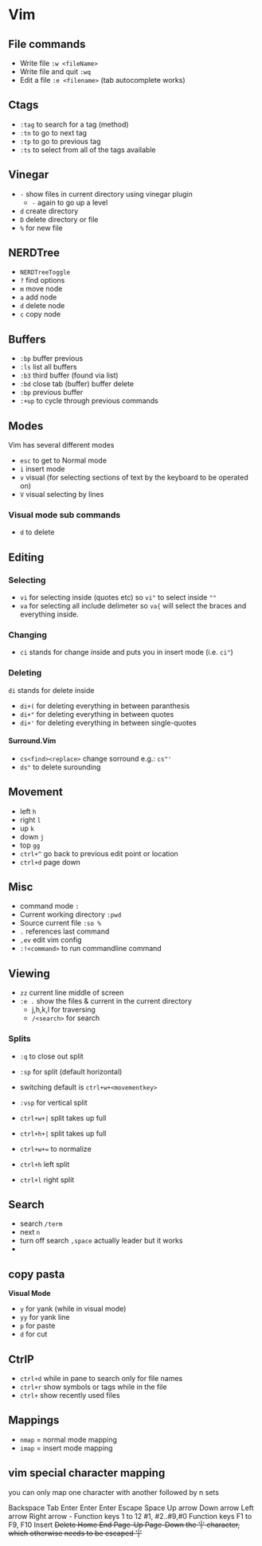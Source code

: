 # Vim

## File commands 

* Write file `:w <fileName>`
* Write file and quit `:wq`
* Edit a file `:e <filename>` (tab autocomplete works)

## Ctags

* `:tag` to search for a tag (method)
* `:tn` to go to next tag
* `:tp` to go to previous tag
* `:ts` to select from all of the tags available

## Vinegar

* `-` show files in current directory using vinegar plugin 
	* `-` again to go up a level
* `d` create directory
* `D` delete directory or file
* `%` for new file

## NERDTree

* `NERDTreeToggle`
* `?` find options
* `m` move node
* `a` add node
* `d` delete node
* `c` copy node


## Buffers
* `:bp` buffer previous
* `:ls` list all buffers
* `:b3` third buffer (found via list)
* `:bd` close tab (buffer)  buffer delete
* `:bp` previous buffer
* `:+up` to cycle through previous commands


## Modes 

Vim has several different modes

* `esc` to get to Normal mode
* `i` insert mode
* `v` visual (for selecting sections of text by the keyboard to be operated on)
* `V` visual selecting by lines

### Visual mode sub commands

* `d` to delete

## Editing 

### Selecting 

* `vi` for selecting inside (quotes etc) so `vi"` to select inside `""`
* `va` for selecting all include delimeter so `va{` will select the braces and everything inside.


### Changing

* `ci` stands for change inside and puts you in insert mode (i.e. `ci"`)


### Deleting

`di` stands for delete inside

* `di+(` for deleting everything in between paranthesis
* `di+"` for deleting everything in between quotes
* `di+'` for deleting everything in between single-quotes

#### Surround.Vim

* `cs<find><replace>` change sorround e.g.: `cs"'` 
* `ds"` to delete surounding


## Movement

* left `h`
* right `l`
* up `k`
* down `j`
* top `gg`
* `ctrl+^` go back to previous edit point or location
* `ctrl+d` page down

## Misc

* command mode `:`
* Current working directory `:pwd`
* Source current file `:so %`
* `.` references last command
* `,ev` edit vim config
* `:!<command>` to run commandline command


## Viewing

* `zz` current line middle of screen
* `:e .` show the files & current in the current directory
	* j,h,k,l for traversing
	* `/<search>` for search

### Splits

* `:q` to close out split
* `:sp` for split (default horizontal)
* switching default is `ctrl+w+<movementkey>`
* `:vsp` for vertical split
* `ctrl+w+|` split takes up full
* `ctrl+h+|` split takes up full
* `ctrl+w+=` to normalize

* `ctrl+h`  left split
* `ctrl+l`  right split



## Search 
* search `/term`
* next `n`
* turn off search `,space` actually leader but it works
* 

## copy pasta
 **Visual Mode**

* `y` for yank (while in visual mode)
* `yy` for yank line
* `p` for paste
* `d` for cut


## CtrlP

* `ctrl+d` while in pane to search only for file names
* `ctrl+r` show symbols or tags while in the file
* `ctrl+` show recently used files

## Mappings

* `nmap` = normal mode mapping
* `imap` = insert mode mapping

## vim special character mapping

you can only map one character with another followed by n sets

<BS>           Backspace
<Tab>          Tab
<CR>           Enter
<Enter>        Enter
<Return>       Enter
<Esc>          Escape
<Space>        Space
<Up>           Up arrow
<Down>         Down arrow
<Left>         Left arrow
<Right>        Right arrow
<F1> - <F12>   Function keys 1 to 12
#1, #2..#9,#0  Function keys F1 to F9, F10
<Insert>       Insert
<Del>          Delete
<Home>         Home
<End>          End
<PageUp>       Page-Up
<PageDown>     Page-Down
<bar>          the '|' character, which otherwise needs to be escaped '\|'
